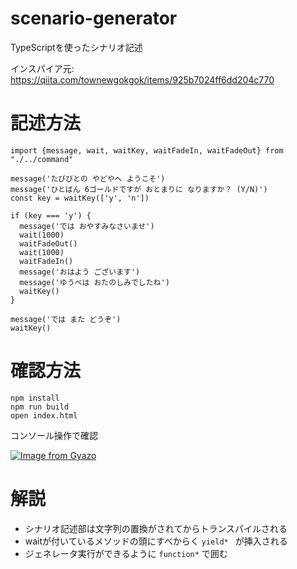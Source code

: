 # scenario-generator

TypeScriptを使ったシナリオ記述

インスパイア元: https://qiita.com/townewgokgok/items/925b7024ff6dd204c770

# 記述方法

```
import {message, wait, waitKey, waitFadeIn, waitFadeOut} from "./../command"

message('たびびとの やどやへ ようこそ')
message('ひとばん 6ゴールドですが おとまりに なりますか？ (Y/N)')
const key = waitKey(['y', 'n'])

if (key === 'y') {
  message('では おやすみなさいませ')
  wait(1000)
  waitFadeOut()
  wait(1000)
  waitFadeIn()
  message('おはよう ございます')
  message('ゆうべは おたのしみでしたね')
  waitKey()
}

message('では また どうぞ')
waitKey()
```

# 確認方法

    npm install
    npm run build
    open index.html

コンソール操作で確認

[![Image from Gyazo](https://i.gyazo.com/b9fdc7f63b778f3e743430e0bac0c1ca.gif)](https://gyazo.com/b9fdc7f63b778f3e743430e0bac0c1ca)

# 解説
- シナリオ記述部は文字列の置換がされてからトランスパイルされる
- waitが付いているメソッドの頭にすべからく `yield* ` が挿入される
- ジェネレータ実行ができるように `function*` で囲む
